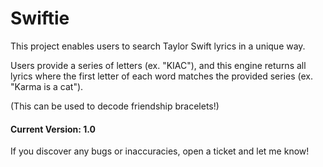# Swiftie
This project enables users to search Taylor Swift lyrics in a unique way.

Users provide a series of letters (ex. "KIAC"), and this engine returns all lyrics where the first letter of each word
matches the provided series (ex. "Karma is a cat").

(This can be used to decode friendship bracelets!)

#### Current Version: 1.0
If you discover any bugs or inaccuracies, open a ticket and let me know!